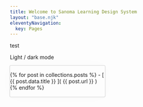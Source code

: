 ```yaml
---
title: Welcome to Sanoma Learning Design System
layout: "base.njk"
eleventyNavigation:
  key: Pages
---
```


<style>
.collections {
  border-radius: 3px;
  width: 50%;
  padding: 16px 0;
  box-shadow: 0 0 0 1px lightgray,0 1px 5px rgba(12, 12, 12, 0.05),0 0 40px rgba(12, 12, 12, 0.015);
}
</style>

<demo-greeter name="World"> test</demo-greeter>

<my-element></my-element>



Light / dark mode 

<div class="collections">
{% for post in collections.posts %}
- [ {{ post.data.title }} ]( {{ post.url }} )
{% endfor %}
</div>

